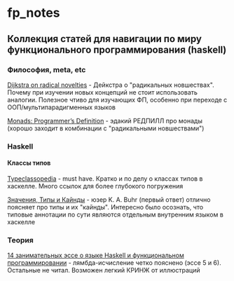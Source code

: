 # fp_notes
## Коллекция статей для навигации по миру функционального программирования (haskell)

### Философия, meta, etc
[Dijkstra on radical novelties](https://www.psy.gla.ac.uk/~steve/educ/dijk/EWD1036.v4.pdf) - Дейкстра о "радикальных новшествах". Почему при изучении новых концепций не стоит использовать аналогии. Полезное чтиво для изучающих ФП, особенно при переходе с ООП/мультипарадигменных языков

[Monads: Programmer’s Definition](https://bartoszmilewski.com/2016/11/21/monads-programmers-definition/) - эдакий РЕДПИЛЛ про монады (хорошо заходит в комбинации с "радикальными новшествами")

### Haskell

#### Классы типов
[Typeclassopedia](https://wiki.haskell.org/Typeclassopedia) - must have. Кратко и по делу о классах типов в хаскелле. Много ссылок для более глубокого погружения

[Значения, Типы и Кайнды](https://cs.stackexchange.com/questions/111430/whats-the-difference-between-a-type-and-a-kind) - юзер K. A. Buhr (первый ответ) отлично поясняет про типы и их "кайнды". Интересно было осознать, что типовые аннотации по сути являются отдельным внутренним языком в хаскелле


### Теория
[14 занимательных эссе о языке Haskell и функциональном программировании](https://wiki.haskell.org/Ru/14_занимательных_эссе_о_языке_Haskell_и_функциональном_программировании) - лямбда-исчисление четко пояснено (эссе 5 и 6). Остальные не читал. Возможен легкий КРИНЖ от иллюстраций

